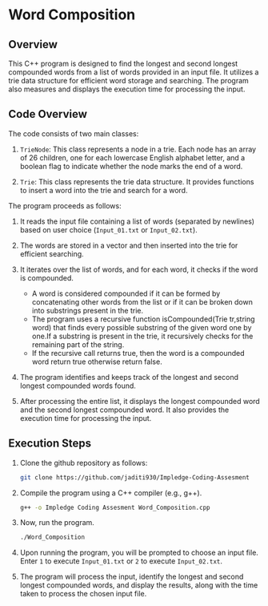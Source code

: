 # Word Composition

## Overview
This C++ program is designed to find the longest and second longest compounded words from a list of words provided in an input file. It utilizes a trie data structure for efficient word storage and searching. The program also measures and displays the execution time for processing the input.

## Code Overview

The code consists of two main classes:

1. `TrieNode`: This class represents a node in a trie. Each node has an array of 26 children, one for each lowercase English alphabet letter, and a boolean flag to indicate whether the node marks the end of a word.

2. `Trie`: This class represents the trie data structure. It provides functions to insert a word into the trie and search for a word.

The program proceeds as follows:

1. It reads the input file containing a list of words (separated by newlines) based on user choice (`Input_01.txt` or `Input_02.txt`).

2. The words are stored in a vector and then inserted into the trie for efficient searching.

3. It iterates over the list of words, and for each word, it checks if the word is compounded.
      * A word is considered compounded if it can be formed by concatenating other words from the list or
if it can be broken down into substrings present in the trie.
      * The program uses a recursive function isCompounded(Trie tr,string word) that finds every possible substring of the given word one by one.If a substring is present in the trie, it recursively checks for the remaining part of the string.
      * If the recursive call returns true, then the word is a compounded word return true otherwise return false.

4. The program identifies and keeps track of the longest and second longest compounded words found.

5. After processing the entire list, it displays the longest compounded word and the second longest compounded word. It also provides the execution time for processing the input.

## Execution Steps

1. Clone the github repository as follows:
     ```bash
   git clone https://github.com/jaditi930/Impledge-Coding-Assesment
   ```
2. Compile the program using a C++ compiler (e.g., g++).

   ```bash
   g++ -o Impledge Coding Assesment Word_Composition.cpp
   ```
3. Now, run the program.
    ```bash
    ./Word_Composition
    ```
4. Upon running the program, you will be prompted to choose an input file. Enter `1` to execute `Input_01.txt` or `2` to execute `Input_02.txt`.

5. The program will process the input, identify the longest and second longest compounded words, and display the results, along with the time taken to process the chosen input file.
